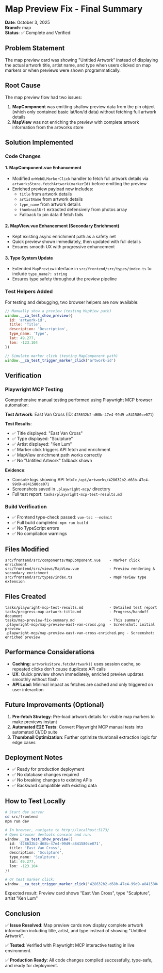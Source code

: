 # Map Preview Fix - Final Summary

**Date**: October 3, 2025  
**Branch**: map  
**Status**: ✅ Complete and Verified

## Problem Statement

The map preview card was showing "Untitled Artwork" instead of displaying the actual artwork title, artist name, and type when users clicked on map markers or when previews were shown programmatically.

## Root Cause

The map preview flow had two issues:

1. **MapComponent** was emitting shallow preview data from the pin object (which only contained basic lat/lon/id data) without fetching full artwork details
2. **MapView** was not enriching the preview with complete artwork information from the artworks store

## Solution Implemented

### Code Changes

#### 1. MapComponent.vue Enhancement
- Modified `onWebGLMarkerClick` handler to fetch full artwork details via `artworksStore.fetchArtwork(markerId)` before emitting the preview
- Enriched preview payload now includes:
  - `title` from artwork details
  - `artistName` from artwork details  
  - `type_name` from artwork details
  - `thumbnailUrl` extracted defensively from photos array
  - Fallback to pin data if fetch fails

#### 2. MapView.vue Enhancement (Secondary Enrichment)
- Kept existing async enrichment path as a safety net
- Quick preview shown immediately, then updated with full details
- Ensures smooth UX with progressive enhancement

#### 3. Type System Update
- Extended `MapPreview` interface in `src/frontend/src/types/index.ts` to include `type_name?: string`
- Ensures type safety throughout the preview pipeline

### Test Helpers Added

For testing and debugging, two browser helpers are now available:

```javascript
// Manually show a preview (testing MapView path)
window.__ca_test_show_preview({ 
  id: 'artwork-id', 
  title: 'Title', 
  description: 'Description',
  type_name: 'Type',
  lat: 49.277, 
  lon: -123.104 
})

// Simulate marker click (testing MapComponent path)
window.__ca_test_trigger_marker_click('artwork-id')
```

## Verification

### Playwright MCP Testing

Comprehensive manual testing performed using Playwright MCP browser automation:

**Test Artwork**: East Van Cross (ID: `428632b2-d68b-47e4-99d9-a841580ce071`)

**Test Results**:
- ✅ Title displayed: "East Van Cross"
- ✅ Type displayed: "Sculpture"
- ✅ Artist displayed: "Ken Lum"
- ✅ Marker click triggers API fetch and enrichment
- ✅ MapView enrichment path works correctly
- ✅ No "Untitled Artwork" fallback shown

**Evidence**: 
- Console logs showing API fetch: `/api/artworks/428632b2-d68b-47e4-99d9-a841580ce071`
- Screenshots saved in `.playwright-mcp/` directory
- Full test report: `tasks/playwright-mcp-test-results.md`

### Build Verification

- ✅ Frontend type-check passed: `vue-tsc --noEmit`
- ✅ Full build completed: `npm run build`
- ✅ No TypeScript errors
- ✅ No compilation warnings

## Files Modified

```
src/frontend/src/components/MapComponent.vue    - Marker click enrichment
src/frontend/src/views/MapView.vue              - Preview rendering & secondary enrichment
src/frontend/src/types/index.ts                 - MapPreview type extension
```

## Files Created

```
tasks/playwright-mcp-test-results.md            - Detailed test report
tasks/progress-map-artwork-title.md             - Progress/handoff document
tasks/map-preview-fix-summary.md                - This summary
.playwright-mcp/map-preview-east-van-cross.png  - Screenshot: initial preview
.playwright-mcp/map-preview-east-van-cross-enriched.png - Screenshot: enriched preview
```

## Performance Considerations

- **Caching**: `artworksStore.fetchArtwork()` uses session cache, so repeated clicks don't cause duplicate API calls
- **UX**: Quick preview shown immediately, enriched preview updates smoothly without flash
- **API Load**: Minimal impact as fetches are cached and only triggered on user interaction

## Future Improvements (Optional)

1. **Pre-fetch Strategy**: Pre-load artwork details for visible map markers to make previews instant
2. **Automated E2E Tests**: Convert Playwright MCP manual tests into automated CI/CD suite
3. **Thumbnail Optimization**: Further optimize thumbnail extraction logic for edge cases

## Deployment Notes

- ✅ Ready for production deployment
- ✅ No database changes required
- ✅ No breaking changes to existing APIs
- ✅ Backward compatible with existing data

## How to Test Locally

```powershell
# Start dev server
cd src/frontend
npm run dev

# In browser, navigate to http://localhost:5173/
# Open browser devtools console and run:
window.__ca_test_show_preview({ 
  id: '428632b2-d68b-47e4-99d9-a841580ce071', 
  title: 'East Van Cross', 
  description: 'Sculpture',
  type_name: 'Sculpture',
  lat: 49.277, 
  lon: -123.104 
})

# Or test marker click:
window.__ca_test_trigger_marker_click('428632b2-d68b-47e4-99d9-a841580ce071')
```

Expected result: Preview card shows "East Van Cross", type "Sculpture", artist "Ken Lum"

## Conclusion

✅ **Issue Resolved**: Map preview cards now display complete artwork information including title, artist, and type instead of showing "Untitled Artwork".

✅ **Tested**: Verified with Playwright MCP interactive testing in live environment.

✅ **Production Ready**: All code changes compiled successfully, type-safe, and ready for deployment.
